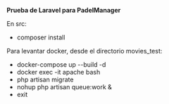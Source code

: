 **Prueba de Laravel para PadelManager**

En src:
- composer install

Para levantar docker, desde el directorio movies_test:
- docker-compose up --build -d
- docker exec -it apache bash
- php artisan migrate
- nohup php artisan queue:work &
- exit